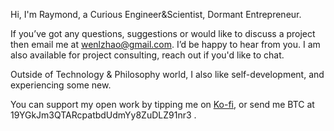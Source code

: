 Hi, I'm Raymond, a Curious Engineer&Scientist, Dormant Entrepreneur. 

If you’ve got any questions, suggestions or would like to discuss a project then email me at wenlzhao@gmail.com. I’d be happy to hear from you. 
I am also available for project consulting, reach out if you'd like to chat.

Outside of Technology & Philosophy world, I also like self-development, and experiencing some new.  

You can support my open work by tipping me on [Ko-fi](https://ko-fi.com/muyun), or send me BTC at 19YGkJm3QTARcpatbdUdmYy8ZuDLZ91nr3  .
